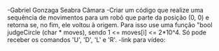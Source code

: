 -Gabriel Gonzaga Seabra Câmara
-Criar um código que realize uma sequência de movimentos para um robô que parte da posição (0, 0) e retorna se, no fim, ele voltou à origem. Para isso use uma função "bool judgeCircle (char * moves), sendo 1 <= moves[i] <= 2*10^4. Só pode receber os comandos 'U', 'D', 'L' e 'R'.
-link para vídeo: 
